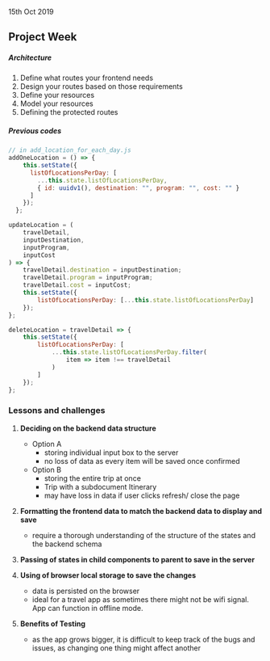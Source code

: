 15th Oct 2019

## Project Week

##### Architecture

1. Define what routes your frontend needs
2. Design your routes based on those requirements
3. Define your resources
4. Model your resources
5. Defining the protected routes 



##### Previous codes

```js
// in add_location_for_each_day.js
addOneLocation = () => {
    this.setState({
      listOfLocationsPerDay: [
        ...this.state.listOfLocationsPerDay,
        { id: uuidv1(), destination: "", program: "", cost: "" }
      ]
    });
  };

updateLocation = (
    travelDetail,
    inputDestination,
    inputProgram,
    inputCost
) => {
    travelDetail.destination = inputDestination;
    travelDetail.program = inputProgram;
    travelDetail.cost = inputCost;
    this.setState({
        listOfLocationsPerDay: [...this.state.listOfLocationsPerDay]
    });
};

deleteLocation = travelDetail => {
    this.setState({
        listOfLocationsPerDay: [
            ...this.state.listOfLocationsPerDay.filter(
                item => item !== travelDetail
            )
        ]
    });
};
```



### Lessons and challenges

1. **Deciding on the backend data structure**
   - Option A
     - storing individual input box to the server
     - no loss of data as every item will be saved once confirmed
   - Option B
     - storing the entire trip at once
     - Trip with a subdocument Itinerary
     - may have loss in data if user clicks refresh/ close the page

2. **Formatting the frontend data to match the backend data to display and save**
   - require a thorough understanding of the structure of the states and the backend schema
3. **Passing of states in child components to parent to save in the server**
4. **Using of browser local storage to save the changes**
   - data is persisted on the browser
   - ideal for a travel app as sometimes there might not be wifi signal. App can function in offline mode.
5. **Benefits of Testing**
   - as the app grows bigger, it is difficult to keep track of the bugs and issues, as changing one thing might affect another







